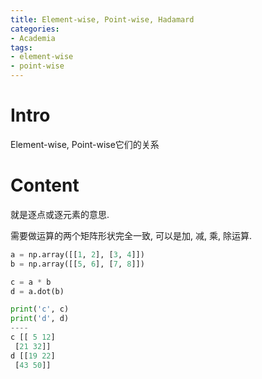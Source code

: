 ```yaml
---
title: Element-wise, Point-wise, Hadamard 
categories:
- Academia
tags:
- element-wise
- point-wise
---
```


# Intro

Element-wise, Point-wise它们的关系

<!--more-->

# Content

就是逐点或逐元素的意思.

需要做运算的两个矩阵形状完全一致, 可以是加, 减, 乘, 除运算.

```python
a = np.array([[1, 2], [3, 4]])
b = np.array([[5, 6], [7, 8]])

c = a * b
d = a.dot(b)

print('c', c)
print('d', d)
----
c [[ 5 12]
 [21 32]]
d [[19 22]
 [43 50]]
```

